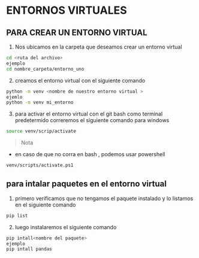 # ENTORNOS VIRTUALES
## PARA CREAR UN ENTORNO VIRTUAL 
1. Nos ubicamos en la carpeta que deseamos crear un entorno virtual
```bash
cd <ruta del archivo>
ejemplo
cd nombre_carpeta/entorno_uno 
``` 
2. creamos el entorno virtual con el siguiente comando 
```bash
python -m venv <nombre de nuestro entorno virtual >
ejemlo
python -m venv mi_entorno
```
3. para activar el entorno virtual con el git bash como terminal predetermido correremos el siguiente comando para windows 
```bash
source venv/scrip/activate
```
> Nota
- en caso de que no corra en bash , podemos usar powershell
```bash
venv/scripts/activate.ps1
```
## para intalar paquetes en el entorno virtual
1. primero verificamos que no tengamos el paquete instalado y lo listamos en el siguiente comando 
```bash
pip list
```
2. luego instalaremos el siguiente comando 
```bash
pip intall<nombre del paquete>
ejemplo
pip intall pandas
``` 